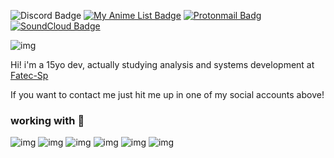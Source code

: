 ![Discord Badge](https://img.shields.io/badge/Discord-7289DA?style=for-the-badge&logo=discord&logoColor=white&color=black)
[![My Anime List Badge](https://img.shields.io/badge/Myanimelist-2E51A2?style=for-the-badge&logo=myanimelist&logoColor=white&color=black)](https://myanimelist.net/profile/swwden)
[![Protonmail Badg](https://img.shields.io/badge/ProtonMail-8B89CC?style=for-the-badge&logo=protonmail&logoColor=white&color=black)](mailto:contatomatt@protonmail.com)
[![SoundCloud Badge](https://img.shields.io/badge/SoundCloud-FF3300?style=for-the-badge&logo=soundcloud&logoColor=white&color=black)](https://soundcloud.com/swwden)

![img](https://media3.giphy.com/headers/colorful-courier/ammr2uN8JUE3.gif)

Hi! i'm a 15yo dev, actually studying analysis and systems development at [Fatec-Sp](http://www.fatecsp.br/)

If you want to contact me just hit me up in one of my social accounts above!

### working with 💸

![img](https://img.shields.io/badge/firebase-ffca28?style=for-the-badge&logo=firebase&logoColor=white&color=black)
![img](https://img.shields.io/badge/CSS3-1572B6?style=for-the-badge&logo=css3&logoColor=white&color=black)
![img](https://img.shields.io/badge/HTML5-E34F26?style=for-the-badge&logo=html5&logoColor=white&color=black)
![img](https://img.shields.io/badge/JavaScript-323330?style=for-the-badge&logo=javascript&logoColor=white&color=black)
![img](https://img.shields.io/badge/json-5E5C5C?style=for-the-badge&logo=json&logoColor=white&color=black)
![img](https://img.shields.io/badge/Node.js-339933?style=for-the-badge&logo=nodedotjs&logoColor=white&color=black)
  
  

